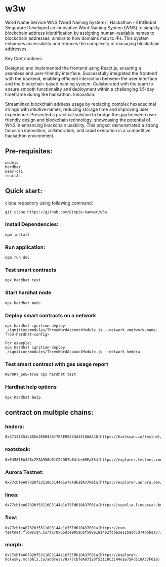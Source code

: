 # w3w
Word Name Service
WNS (Word Naming System) | Hackathon - EthGlobal Singapore
Developed an innovative Word Naming System (WNS) to simplify blockchain address identification by assigning human-readable names to blockchain addresses, similar to how domains map to IPs. This system enhances accessibility and reduces the complexity of managing blockchain addresses.

Key Contributions:

Designed and implemented the frontend using React.js, ensuring a seamless and user-friendly interface.
Successfully integrated the frontend with the backend, enabling efficient interaction between the user interface and the blockchain-based naming system.
Collaborated with the team to ensure smooth functionality and deployment within a challenging 1.5-day timeframe during the hackathon.
Innovation:

Streamlined blockchain address usage by replacing complex hexadecimal strings with intuitive names, reducing storage time and improving user experience.
Presented a practical solution to bridge the gap between user-friendly design and blockchain technology, showcasing the potential of WNS in enhancing blockchain usability.
This project demonstrated a strong focus on innovation, collaboration, and rapid execution in a competitive hackathon environment.





## Pre-requisites:

    nodejs
    hardhat
    near-cli
    reactJs


## Quick start:

clone repository using following command:

    git clone https://github.com/Dimple-Kanwar/w3w

### Install Dependencies:

    npm install

### Run application:

    npm run dev

### Test smart contracts

    npx hardhat test

### Start hardhat node

    npx hardhat node

### Deploy smart contracts on a network

    npx hardhat ignition deploy ./ignition/modules/ThreeWordAccountModule.js --network <network-name-from-hardhat-config>

    For example:
    npx hardhat ignition deploy ./ignition/modules/ThreeWordAccountModule.js --network hedera

### Test smart contract with gas usage report

    REPORT_GAS=true npx hardhat test

### Hardhat help options

    npx hardhat help


## contract on multiple chains:

### hedera: 

    0x57131553a355d2E80446f7EEE92333d15188A338(https://hashscan.io/testnet/contract/0.0.4886628)

### rootstock: 

    0xE4981EA428c2FAA950b01C22D87b64fbe60Fa584(https://explorer.testnet.rootstock.io/address/0xe4981ea428c2faa950b01c22d87b64fbe60fa584)

### Aurora Testnet:

    0x77cbfeA07320f53110C3144e1e75Fd610A37F01a(https://explorer.aurora.dev/address/0x77cbfeA07320f53110C3144e1e75Fd610A37F01a)
    
### linea:

    0x77cbfeA07320f53110C3144e1e75Fd610A37F01a(https://sepolia.lineascan.build/address/0x77cbfeA07320f53110C3144e1e75Fd610A37F01a)


### flow: 

    0x77cbfeA07320f53110C3144e1e75Fd610A37F01a(https://evm-testnet.flowscan.io/tx/0x65d3e905a6bf5089181462fcba3e11bacd5d74d6bea7710332020eea1b3ddb14)

### morph:

    0x77cbfeA07320f53110C3144e1e75Fd610A37F01a(https://explorer-holesky.morphl2.io/address/0x77cbfeA07320f53110C3144e1e75Fd610A37F01a)
